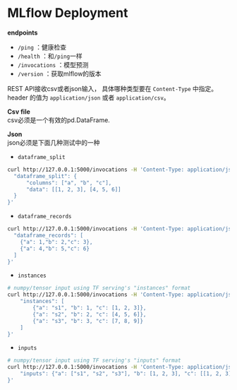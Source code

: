 # MLflow Deployment

**endpoints**

- `/ping`          ：健康检查
- `/health`        ：和`/ping`一样
- `/invocations`   ：模型预测
- `/version`       ：获取mlflow的版本

REST API接收csv或者json输入， 具体哪种类型要在 `Content-Type` 中指定。header 的值为 `application/json` 或者 `application/csv`。    

**Csv file**     
csv必须是一个有效的pd.DataFrame.


**Json**    
json必须是下面几种测试中的一种


- `dataframe_split`     
```bash
curl http://127.0.0.1:5000/invocations -H 'Content-Type: application/json' -d '{
  "dataframe_split": {
      "columns": ["a", "b", "c"],
      "data": [[1, 2, 3], [4, 5, 6]]
  }
}'
```

- `dataframe_records`     
```bash
curl http://127.0.0.1:5000/invocations -H 'Content-Type: application/json' -d '{
  "dataframe_records": [
    {"a": 1,"b": 2,"c": 3},
    {"a": 4,"b": 5,"c": 6}
  ]
}'
```

- `instances` 
```bash
# numpy/tensor input using TF serving's "instances" format
curl http://127.0.0.1:5000/invocations -H 'Content-Type: application/json' -d '{
    "instances": [
        {"a": "s1", "b": 1, "c": [1, 2, 3]},
        {"a": "s2", "b": 2, "c": [4, 5, 6]},
        {"a": "s3", "b": 3, "c": [7, 8, 9]}
    ]
}'
```

- `inputs` 
```bash
# numpy/tensor input using TF serving's "inputs" format
curl http://127.0.0.1:5000/invocations -H 'Content-Type: application/json' -d '{
    "inputs": {"a": ["s1", "s2", "s3"], "b": [1, 2, 3], "c": [[1, 2, 3], [4, 5, 6], [7, 8, 9]]}
}'
```
